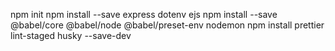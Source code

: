 npm init
npm install --save express dotenv ejs 
npm install --save @babel/core @babel/node @babel/preset-env nodemon
npm install prettier lint-staged husky --save-dev